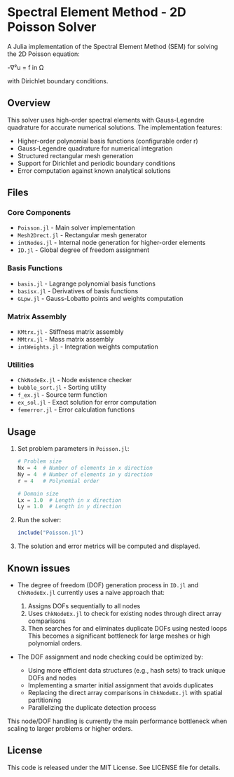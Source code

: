 # Spectral Element Method - 2D Poisson Solver

A Julia implementation of the Spectral Element Method (SEM) for solving the 2D Poisson equation:

-∇²u = f in Ω

with Dirichlet boundary conditions.

## Overview

This solver uses high-order spectral elements with Gauss-Legendre quadrature for accurate numerical solutions. The implementation features:

- Higher-order polynomial basis functions (configurable order r)
- Gauss-Legendre quadrature for numerical integration
- Structured rectangular mesh generation
- Support for Dirichlet and periodic boundary conditions
- Error computation against known analytical solutions

## Files

### Core Components
- `Poisson.jl` - Main solver implementation
- `Mesh2Drect.jl` - Rectangular mesh generator
- `intNodes.jl` - Internal node generation for higher-order elements
- `ID.jl` - Global degree of freedom assignment

### Basis Functions
- `basis.jl` - Lagrange polynomial basis functions
- `basisx.jl` - Derivatives of basis functions
- `GLpw.jl` - Gauss-Lobatto points and weights computation

### Matrix Assembly
- `KMtrx.jl` - Stiffness matrix assembly
- `MMtrx.jl` - Mass matrix assembly
- `intWeights.jl` - Integration weights computation

### Utilities
- `ChkNodeEx.jl` - Node existence checker
- `bubble_sort.jl` - Sorting utility
- `f_ex.jl` - Source term function
- `ex_sol.jl` - Exact solution for error computation
- `femerror.jl` - Error calculation functions

## Usage

1. Set problem parameters in `Poisson.jl`:
   ```julia
   # Problem size
   Nx = 4  # Number of elements in x direction
   Ny = 4  # Number of elements in y direction
   r = 4   # Polynomial order
   
   # Domain size
   Lx = 1.0  # Length in x direction
   Ly = 1.0  # Length in y direction
   ```

2. Run the solver:
   ```julia
   include("Poisson.jl")
   ```

3. The solution and error metrics will be computed and displayed.

## Known issues
- The degree of freedom (DOF) generation process in `ID.jl` and `ChkNodeEx.jl` currently uses a naive approach that:
  1. Assigns DOFs sequentially to all nodes
  2. Uses `ChkNodeEx.jl` to check for existing nodes through direct array comparisons
  3. Then searches for and eliminates duplicate DOFs using nested loops
  This becomes a significant bottleneck for large meshes or high polynomial orders.

- The DOF assignment and node checking could be optimized by:
  - Using more efficient data structures (e.g., hash sets) to track unique DOFs and nodes
  - Implementing a smarter initial assignment that avoids duplicates
  - Replacing the direct array comparisons in `ChkNodeEx.jl` with spatial partitioning
  - Parallelizing the duplicate detection process
  
This node/DOF handling is currently the main performance bottleneck when scaling to larger problems or higher orders.




## License

This code is released under the MIT License. See LICENSE file for details.
